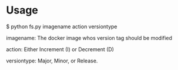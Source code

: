 # Usage

$ python fs.py imagename action versiontype

imagename: The docker image whos version tag should be modified

action: Either Increment (I) or Decrement (D)

versiontype: Major, Minor, or Release.
